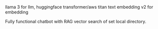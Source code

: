 llama 3 for llm, huggingface transformer/aws titan text embedding v2 for embedding

Fully functional chatbot with RAG vector search of set local directory.
